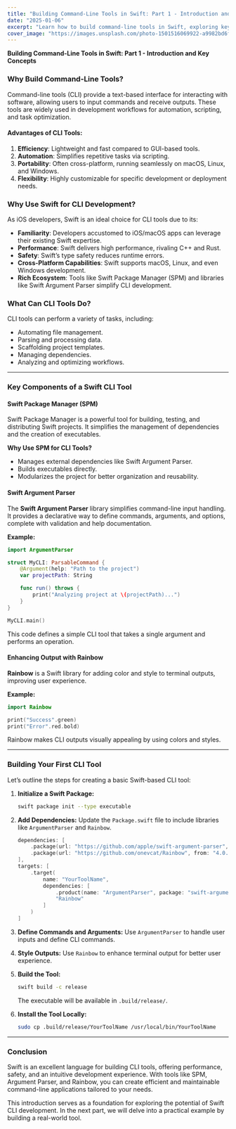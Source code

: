 ```yaml
---
title: "Building Command-Line Tools in Swift: Part 1 - Introduction and Key Concepts"
date: "2025-01-06"
excerpt: "Learn how to build command-line tools in Swift, exploring key concepts, libraries, and best practices."
cover_image: "https://images.unsplash.com/photo-1501516069922-a9982bd6f3bd?q=80&w=3540&auto=format&fit=crop&ixlib=rb-4.0.3&ixid=M3wxMjA3fDB8MHxwaG90by1wYWdlfHx8fGVufDB8fHx8fA%3D%3D"
---
```


**Building Command-Line Tools in Swift: Part 1 - Introduction and Key Concepts**

### Why Build Command-Line Tools?
Command-line tools (CLI) provide a text-based interface for interacting with software, allowing users to input commands and receive outputs. These tools are widely used in development workflows for automation, scripting, and task optimization.

#### Advantages of CLI Tools:
1. **Efficiency**: Lightweight and fast compared to GUI-based tools.
2. **Automation**: Simplifies repetitive tasks via scripting.
3. **Portability**: Often cross-platform, running seamlessly on macOS, Linux, and Windows.
4. **Flexibility**: Highly customizable for specific development or deployment needs.

### Why Use Swift for CLI Development?
As iOS developers, Swift is an ideal choice for CLI tools due to its:
- **Familiarity**: Developers accustomed to iOS/macOS apps can leverage their existing Swift expertise.
- **Performance**: Swift delivers high performance, rivaling C++ and Rust.
- **Safety**: Swift’s type safety reduces runtime errors.
- **Cross-Platform Capabilities**: Swift supports macOS, Linux, and even Windows development.
- **Rich Ecosystem**: Tools like Swift Package Manager (SPM) and libraries like Swift Argument Parser simplify CLI development.

### What Can CLI Tools Do?
CLI tools can perform a variety of tasks, including:
- Automating file management.
- Parsing and processing data.
- Scaffolding project templates.
- Managing dependencies.
- Analyzing and optimizing workflows.

---

### Key Components of a Swift CLI Tool

#### Swift Package Manager (SPM)
Swift Package Manager is a powerful tool for building, testing, and distributing Swift projects. It simplifies the management of dependencies and the creation of executables.

**Why Use SPM for CLI Tools?**
- Manages external dependencies like Swift Argument Parser.
- Builds executables directly.
- Modularizes the project for better organization and reusability.

#### Swift Argument Parser
The **Swift Argument Parser** library simplifies command-line input handling. It provides a declarative way to define commands, arguments, and options, complete with validation and help documentation.

**Example:**
```swift
import ArgumentParser

struct MyCLI: ParsableCommand {
    @Argument(help: "Path to the project")
    var projectPath: String

    func run() throws {
        print("Analyzing project at \(projectPath)...")
    }
}

MyCLI.main()
```
This code defines a simple CLI tool that takes a single argument and performs an operation.

#### Enhancing Output with Rainbow
**Rainbow** is a Swift library for adding color and style to terminal outputs, improving user experience.

**Example:**
```swift
import Rainbow

print("Success".green)
print("Error".red.bold)
```
Rainbow makes CLI outputs visually appealing by using colors and styles.

---

### Building Your First CLI Tool

Let’s outline the steps for creating a basic Swift-based CLI tool:

1. **Initialize a Swift Package:**
   ```bash
   swift package init --type executable
   ```

2. **Add Dependencies:**
   Update the `Package.swift` file to include libraries like `ArgumentParser` and `Rainbow`.
   ```swift
   dependencies: [
       .package(url: "https://github.com/apple/swift-argument-parser", from: "1.0.0"),
       .package(url: "https://github.com/onevcat/Rainbow", from: "4.0.0")
   ],
   targets: [
       .target(
           name: "YourToolName",
           dependencies: [
               .product(name: "ArgumentParser", package: "swift-argument-parser"),
               "Rainbow"
           ]
       )
   ]
   ```

3. **Define Commands and Arguments:**
   Use `ArgumentParser` to handle user inputs and define CLI commands.

4. **Style Outputs:**
   Use `Rainbow` to enhance terminal output for better user experience.

5. **Build the Tool:**
   ```bash
   swift build -c release
   ```
   The executable will be available in `.build/release/`.

6. **Install the Tool Locally:**
   ```bash
   sudo cp .build/release/YourToolName /usr/local/bin/YourToolName
   ```

---

### Conclusion
Swift is an excellent language for building CLI tools, offering performance, safety, and an intuitive development experience. With tools like SPM, Argument Parser, and Rainbow, you can create efficient and maintainable command-line applications tailored to your needs.

This introduction serves as a foundation for exploring the potential of Swift CLI development. In the next part, we will delve into a practical example by building a real-world tool.

